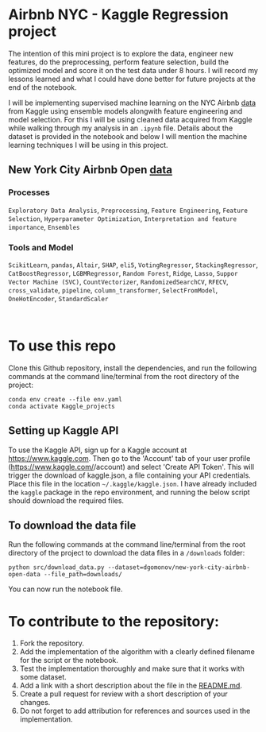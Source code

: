 # Airbnb NYC - Kaggle Regression project
The intention of this mini project is to explore the data, engineer new features, do the preprocessing, perform feature selection, build the optimized model and score it on the test data under 8 hours. I will record my lessons learned and what I could have done better for future projects at the end of the notebook.

I will be implementing supervised machine learning on the NYC Airbnb [data](https://www.kaggle.com/dgomonov/new-york-city-airbnb-open-data) from Kaggle using ensemble models alongwith feature engineering and model selection. For this I will be using cleaned data acquired from Kaggle while walking through my analysis in an `.ipynb` file. Details about the dataset is provided in the notebook and below I will mention the machine learning techniques I will be using in this project.


## New York City Airbnb Open [data](https://www.kaggle.com/dgomonov/new-york-city-airbnb-open-data)
### Processes
`Exploratory Data Analysis`, `Preprocessing`, `Feature Engineering`, `Feature Selection`, `Hyperparameter Optimization`, `Interpretation and feature importance`, `Ensembles`

### Tools and Model
`ScikitLearn`, `pandas`, `Altair`, `SHAP`, `eli5`, `VotingRegressor`, `StackingRegressor`, `CatBoostRegressor`, `LGBMRegressor`, `Random Forest`, `Ridge`, `Lasso`, `Suppor Vector Machine (SVC)`, `CountVectorizer`, `RandomizedSearchCV`, `RFECV`, `cross_validate`, `pipeline`, `column_transformer`, `SelectFromModel`, `OneHotEncoder`, `StandardScaler`

<br>

# To use this repo
Clone this Github repository, install the dependencies, and run the 
following commands at the command line/terminal from the root directory of the project:

```
conda env create --file env.yaml
conda activate Kaggle_projects
```
## Setting up Kaggle API
To use the Kaggle API, sign up for a Kaggle account at https://www.kaggle.com. Then go to the 'Account' tab of your user profile (https://www.kaggle.com/<username>/account) and select 'Create API Token'. This will trigger the download of kaggle.json, a file containing your API credentials. Place this file in the location `~/.kaggle/kaggle.json`. I have already included the `kaggle` package in the repo environment, and running the below script should download the required files. 

## To download the data file
Run the following commands at the command line/terminal from the root directory of the project to download the data files in a `/downloads` folder:
```
python src/download_data.py --dataset=dgomonov/new-york-city-airbnb-open-data --file_path=downloads/
```

You can now run the notebook file.


# To contribute to the repository:
1. Fork the repository.
2. Add the implementation of the algorithm with a clearly defined filename for the script or the notebook.
3. Test the implementation thoroughly and make sure that it works with some dataset.
4. Add a link with a short description about the file in the [README.md](https://github.com/artanzand/Kaggle_projects/blob/main/README.md).
5. Create a pull request for review with a short description of your changes.
6. Do not forget to add attribution for references and sources used in the implementation.
